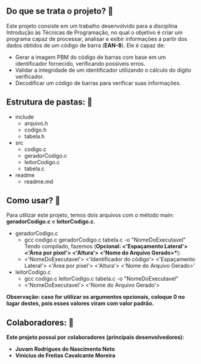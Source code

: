 <h2>Do que se trata o projeto? 🤔</h1>

Este projeto consiste em um trabalho desenvolvido para a disciplina Introdução às Técnicas de Programação, no qual o objetivo é criar um programa capaz de processar, analisar e exibir informações a partir dos dados obtidos de um código de barra (<strong>EAN-8</strong>). Ele é capaz de:
<ul>
    <li>Gerar a imagem PBM do código de barras com base em um identificador fornecido, verificando possíveis erros.
    </li>
    <li>Validar a integridade de um identificador utilizando o cálculo do dígito verificador.
    </li>
    <li>Decodificar um código de barras para verificar suas informações.
    </li>
    
</ul>

<h2>Estrutura de pastas: 📂</h1>
   <ul>
        <li>include
            <ul>
                <li>arquivo.h</li>
                <li>codigo.h</li>
                <li>tabela.h</li>
            </ul>
        </li>
        <li>src
            <ul>
                <li>codigo.c</li>
                <li>geradorCodigo.c</li>
                <li>leitorCodigo.c</li>
                <li>tabela.c</li>
            </ul>
        </li>
        <li>readme
            <ul>
                <li>readme.md</li>
            </ul>
        </li>
    </ul>

<h2>Como usar? 👤</h2>
Para utilizar este projeto, temos dois arquivos com o método main: <strong>geradorCodigo.c</strong> e <strong>leitorCodigo.c</strong>.
<ul>
        <li>geradorCodigo.c
            <ul>
                <li>gcc codigo.c geradorCodigo.c tabela.c -o "NomeDoExecutavel"</li>
                Tendo compilado, fazemos (<strong>Opcional: <'Espaçamento Lateral'> <'Área por pixel'> <'Altura'> <'Nome do Arquivo Gerado>*</strong>):
                <li><'NomeDoExecutavel'> <'Identificador do código'> <'Espaçamento Lateral'> <'Área por pixel'> <'Altura'> <'Nome do Arquivo Gerado>'</li>
            </ul>
        </li>
        <li>leitorCodigo.c
            <ul>
                <li>gcc codigo.c leitorCodigo.c tabela.c -o "NomeDoExecutavel"</li>
                <li><'NomeDoExecutavel'> <'Nome do Arquivo Gerado'></li>
            </ul>
        </li>
    </ul>
<strong>Observação: caso for utilizar os argumentos opcionais, coloque 0 no lugar destes, pois esses valores viram com valor padrão.

<h2>Colaboradores: 🤝</h2>
Este projeto possui por colaboradores (principais desenvolvedores):
<ul>
    <li>Juvam Rodrigues do Nascimento Neto</li>
    <li>Vinicius de Freitas Cavalcante Moreira</li>
</ul>